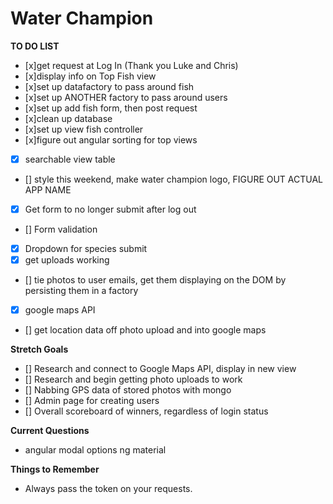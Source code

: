 # Water Champion

**TO DO LIST**

- [x]get request at Log In (Thank you Luke and Chris)
- [x]display info on Top Fish view
- [x]set up datafactory to pass around fish
- [x]set up ANOTHER factory to pass around users
- [x]set up add fish form, then post request
- [x]clean up database
- [x]set up view fish controller
- [x]figure out angular sorting for top views
- [x] searchable view table
- [] style this weekend, make water champion logo, FIGURE OUT ACTUAL APP NAME
- [x] Get form to no longer submit after log out
- [] Form validation
- [x] Dropdown for species submit
- [x] get uploads working
- [] tie photos to user emails, get them displaying on the DOM by persisting them in a factory
- [x] google maps API
- [] get location data off photo upload and into google maps



**Stretch Goals**

- [] Research and connect to Google Maps API, display in new view
- [] Research and begin getting photo uploads to work
- [] Nabbing GPS data of stored photos with mongo
- [] Admin page for creating users
- [] Overall scoreboard of winners, regardless of login status

**Current Questions**

- angular modal options ng material

**Things to Remember**
- Always pass the token on your requests.
